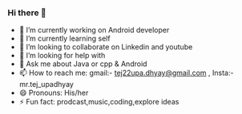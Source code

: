 ### Hi there 👋

- 🔭 I’m currently working on Android developer
- 🌱 I’m currently learning self
- 👯 I’m looking to collaborate on Linkedin and youtube
- 🤔 I’m looking for help with 
- 💬 Ask me about Java or cpp & Android 
- 📫 How to reach me: gmail:- tej22upa.dhyay@gmail.com , Insta:-mr.tej_upadhyay
- 😄 Pronouns: His/her
- ⚡ Fun fact: prodcast,music,coding,explore ideas

